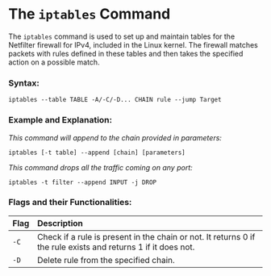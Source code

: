 # The `iptables` Command

The `iptables` command is used to set up and maintain tables for the Netfilter firewall for IPv4, included in the Linux kernel. The firewall matches packets with rules defined in these tables and then takes the specified action on a possible match.

### Syntax:
```
iptables --table TABLE -A/-C/-D... CHAIN rule --jump Target
```

### Example and Explanation:
*This command will append to the chain provided in parameters:*
```
iptables [-t table] --append [chain] [parameters]
```

*This command drops all the traffic coming on any port:*
```
iptables -t filter --append INPUT -j DROP
```
### Flags and their Functionalities:
|Flag|Description|
|:---|:---|
|`-C`|Check if a rule is present in the chain or not. It returns 0 if the rule exists and returns 1 if it does not.| |`-A`|Append to the chain provided in parameters.|
|`-D`|Delete rule from the specified chain.|
